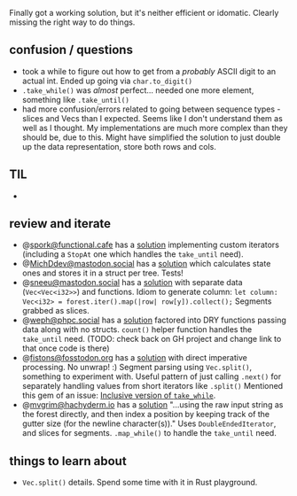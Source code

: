 Finally got a working solution, but it's neither efficient or idomatic. Clearly missing the right way to do things. 

## confusion / questions
* took a while to figure out how to get from a *probably* ASCII digit to an actual int. Ended up going via `char.to_digit()`
* `.take_while()` was *almost* perfect... needed one more element, something like `.take_until()`
* had more confusion/errors related to going between sequence types - slices and Vecs than I expected. Seems like I don't understand them as well as I thought. My implementations are much more complex than they should be, due to this. Might have simplified the solution to just double up the data representation, store both rows and cols. 

## TIL
* 

## review and iterate
* @spork@functional.cafe has a [solution](https://git.sr.ht/~mongus/advent2022/tree/main/item/src/day8.rs) implementing custom iterators (including a `StopAt` one which handles the `take_until` need). 
* @MichDdev@mastodon.social has a [solution](https://github.com/michd/advent-of-code/blob/main/2022/aoc08/src/main.rs) which calculates state ones and stores it in a struct per tree. Tests! 
* @sneeu@mastodon.social has a [solution](https://github.com/sneeu/advent-of-code-2022/blob/main/day08/src/main.rs) with separate data (`Vec<Vec<i32>>`) and functions. Idiom to generate column: `let column: Vec<i32> = forest.iter().map(|row| row[y]).collect();` Segments grabbed as slices.
* @weph@phpc.social has a [solution](https://philip-weinke.de/2022/12/advent-of-rust-8/) factored into DRY functions passing data along with no structs. `count()` helper function handles the `take_until` need.    (TODO: check back on GH project and change link to that once code is there)
* @fistons@fosstodon.org has a [solution](https://github.com/fistons/AOC-2022/blob/main/aoc_8/src/lib.rs) with direct imperative processing. No unwrap! :)  Segment parsing using `Vec.split()`, something to experiment with. Useful pattern of just calling `.next()` for separately handling values from short iterators like `.split()`
Mentioned this gem of an issue: [Inclusive version of `take_while`](https://github.com/rust-lang/rust/issues/62208).
* @mvgrim@hachyderm.io has a [solution](https://github.com/neoeinstein/aoc-2022/blob/main/src/bin/day08.rs) "...using the raw input string as the forest directly, and then index a position by keeping track of the gutter size (for the newline character(s))." Uses `DoubleEndedIterator`, and slices for segments. `.map_while()` to handle the `take_until` need.

## things to learn about
* `Vec.split()` details. Spend some time with it in Rust playground.


